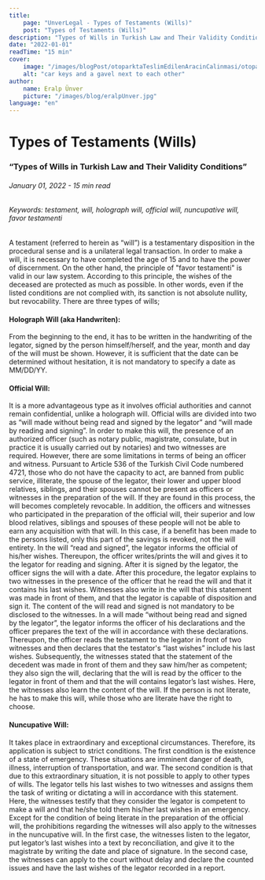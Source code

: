```yaml
---
title:
    page: "UnverLegal - Types of Testaments (Wills)"
    post: "Types of Testaments (Wills)"
description: "Types of Wills in Turkish Law and Their Validity Conditions"
date: "2022-01-01"
readTime: "15 min"
cover:
    image: "/images/blogPost/otoparktaTeslimEdilenAracinCalinmasi/otoparktaTeslimEdilenAracinCalinmasi.jpg"
    alt: "car keys and a gavel next to each other"
author:
    name: Eralp Ünver
    picture: "/images/blog/eralpUnver.jpg"
language: "en"
---
```


<BlogMetaDecorator folder="generic" image="generic.jpg" imageAlt="image alt" description="Types of Wills in Turkish Law and Their Validity Conditions" title="UnverLegal - Types of Testaments (Wills)" />

# Types of Testaments (Wills)

### “Types of Wills in Turkish Law and Their Validity Conditions”

###### January 01, 2022 - 15 min read
###### Keywords: testament, will, holograph will, official will, nuncupative will, favor testamenti

A testament (referred to herein as “will”) is a testamentary disposition in the procedural sense and is a unilateral legal transaction. In order to make a will, it is necessary to have completed the age of 15 and to have the power of discernment. On the other hand, the principle of "favor testamenti" is valid in our law system. According to this principle, the wishes of the deceased are protected as much as possible. In other words, even if the listed conditions are not complied with, its sanction is not absolute nullity, but revocability. There are three types of wills;

#### Holograph Will (aka Handwriten): 
From the beginning to the end, it has to be written in the handwriting of the legator, signed by the person himself/herself, and the year, month and day of the will must be shown. However, it is sufficient that the date can be determined without hesitation, it is not mandatory to specify a date as MM/DD/YY.

#### Official Will: 
It is a more advantageous type as it involves official authorities and cannot remain confidential, unlike a holograph will. Official wills are divided into two as “will made without being read and signed by the legator” and “will made by reading and signing”. In order to make this will, the presence of an authorized officer (such as notary public, magistrate, consulate, but in practice it is usually carried out by notaries) and two witnesses are required. However, there are some limitations in terms of being an officer and witness. Pursuant to Article 536 of the Turkish Civil Code numbered 4721, those who do not have the capacity to act, are banned from public service, illiterate, the spouse of the legator, their lower and upper blood relatives, siblings, and their spouses cannot be present as officers or witnesses in the preparation of the will. If they are found in this process, the will becomes completely revocable. In addition, the officers and witnesses who participated in the preparation of the official will, their superior and low blood relatives, siblings and spouses of these people will not be able to earn any acquisition with that will. In this case, if a benefit has been made to the persons listed, only this part of the savings is revoked, not the will entirety. In the will “read and signed”, the legator informs the official of his/her wishes. Thereupon, the officer writes/prints the will and gives it to the legator for reading and signing. After it is signed by the legator, the officer signs the will with a date. After this procedure, the legator explains to two witnesses in the presence of the officer that he read the will and that it contains his last wishes. Witnesses also write in the will that this statement was made in front of them, and that the legator is capable of disposition and sign it. The content of the will read and signed is not mandatory to be disclosed to the witnesses. In a will made “without being read and signed by the legator”, the legator informs the officer of his declarations and the officer prepares the text of the will in accordance with these declarations. Thereupon, the officer reads the testament to the legator in front of two witnesses and then declares that the testator's “last wishes” include his last wishes. Subsequently, the witnesses stated that the statement of the decedent was made in front of them and they saw him/her as competent; they also sign the will, declaring that the will is read by the officer to the legator in front of them and that the will contains legator’s last wishes. Here, the witnesses also learn the content of the will. If the person is not literate, he has to make this will, while those who are literate have the right to choose. 

#### Nuncupative Will: 
It takes place in extraordinary and exceptional circumstances. Therefore, its application is subject to strict conditions. The first condition is the existence of a state of emergency. These situations are imminent danger of death, illness, interruption of transportation, and war. The second condition is that due to this extraordinary situation, it is not possible to apply to other types of wills. The legator tells his last wishes to two witnesses and assigns them the task of writing or dictating a will in accordance with this statement. Here, the witnesses testify that they consider the legator is competent to make a will and that he/she told them his/her last wishes in an emergency. Except for the condition of being literate in the preparation of the official will, the prohibitions regarding the witnesses will also apply to the witnesses in the nuncupative will. In the first case, the witnesses listen to the legator, put legator’s last wishes into a text by reconciliation, and give it to the magistrate by writing the date and place of signature. In the second case, the witnesses can apply to the court without delay and declare the counted issues and have the last wishes of the legator recorded in a report.


